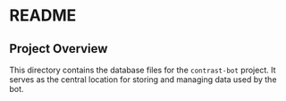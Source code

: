# README

## Project Overview

This directory contains the database files for the `contrast-bot` project. It serves as the central location for storing and managing data used by the bot.
